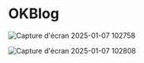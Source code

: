 # OKBlog
![Capture d'écran 2025-01-07 102758](https://github.com/user-attachments/assets/283b36b0-453a-405c-8093-b492b4e0790d)

![Capture d'écran 2025-01-07 102808](https://github.com/user-attachments/assets/2744b271-d85e-44aa-a563-b14c71be478f)

